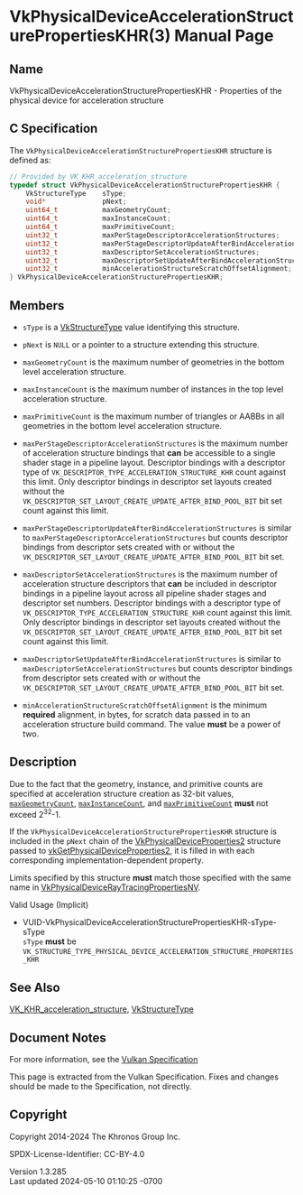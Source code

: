 # VkPhysicalDeviceAccelerationStructurePropertiesKHR(3) Manual Page

## Name

VkPhysicalDeviceAccelerationStructurePropertiesKHR - Properties of the
physical device for acceleration structure



## <a href="#_c_specification" class="anchor"></a>C Specification

The `VkPhysicalDeviceAccelerationStructurePropertiesKHR` structure is
defined as:

``` c
// Provided by VK_KHR_acceleration_structure
typedef struct VkPhysicalDeviceAccelerationStructurePropertiesKHR {
    VkStructureType    sType;
    void*              pNext;
    uint64_t           maxGeometryCount;
    uint64_t           maxInstanceCount;
    uint64_t           maxPrimitiveCount;
    uint32_t           maxPerStageDescriptorAccelerationStructures;
    uint32_t           maxPerStageDescriptorUpdateAfterBindAccelerationStructures;
    uint32_t           maxDescriptorSetAccelerationStructures;
    uint32_t           maxDescriptorSetUpdateAfterBindAccelerationStructures;
    uint32_t           minAccelerationStructureScratchOffsetAlignment;
} VkPhysicalDeviceAccelerationStructurePropertiesKHR;
```

## <a href="#_members" class="anchor"></a>Members

- `sType` is a [VkStructureType](https://registry.khronos.org/vulkan/specs/1.3-extensions/man/html/VkStructureType.html) value identifying
  this structure.

- `pNext` is `NULL` or a pointer to a structure extending this
  structure.

- <span id="limits-maxGeometryCount"></span> `maxGeometryCount` is the
  maximum number of geometries in the bottom level acceleration
  structure.

- <span id="limits-maxInstanceCount"></span> `maxInstanceCount` is the
  maximum number of instances in the top level acceleration structure.

- <span id="limits-maxPrimitiveCount"></span> `maxPrimitiveCount` is the
  maximum number of triangles or AABBs in all geometries in the bottom
  level acceleration structure.

- <span id="limits-maxPerStageDescriptorAccelerationStructures"></span>
  `maxPerStageDescriptorAccelerationStructures` is the maximum number of
  acceleration structure bindings that **can** be accessible to a single
  shader stage in a pipeline layout. Descriptor bindings with a
  descriptor type of `VK_DESCRIPTOR_TYPE_ACCELERATION_STRUCTURE_KHR`
  count against this limit. Only descriptor bindings in descriptor set
  layouts created without the
  `VK_DESCRIPTOR_SET_LAYOUT_CREATE_UPDATE_AFTER_BIND_POOL_BIT` bit set
  count against this limit.

- <span id="limits-maxPerStageDescriptorUpdateAfterBindAccelerationStructures"></span>
  `maxPerStageDescriptorUpdateAfterBindAccelerationStructures` is
  similar to `maxPerStageDescriptorAccelerationStructures` but counts
  descriptor bindings from descriptor sets created with or without the
  `VK_DESCRIPTOR_SET_LAYOUT_CREATE_UPDATE_AFTER_BIND_POOL_BIT` bit set.

- <span id="limits-maxDescriptorSetAccelerationStructures"></span>
  `maxDescriptorSetAccelerationStructures` is the maximum number of
  acceleration structure descriptors that **can** be included in
  descriptor bindings in a pipeline layout across all pipeline shader
  stages and descriptor set numbers. Descriptor bindings with a
  descriptor type of `VK_DESCRIPTOR_TYPE_ACCELERATION_STRUCTURE_KHR`
  count against this limit. Only descriptor bindings in descriptor set
  layouts created without the
  `VK_DESCRIPTOR_SET_LAYOUT_CREATE_UPDATE_AFTER_BIND_POOL_BIT` bit set
  count against this limit.

- <span id="limits-maxDescriptorSetUpdateAfterBindAccelerationStructures"></span>
  `maxDescriptorSetUpdateAfterBindAccelerationStructures` is similar to
  `maxDescriptorSetAccelerationStructures` but counts descriptor
  bindings from descriptor sets created with or without the
  `VK_DESCRIPTOR_SET_LAYOUT_CREATE_UPDATE_AFTER_BIND_POOL_BIT` bit set.

- <span id="limits-minAccelerationStructureScratchOffsetAlignment"></span>
  `minAccelerationStructureScratchOffsetAlignment` is the minimum
  **required** alignment, in bytes, for scratch data passed in to an
  acceleration structure build command. The value **must** be a power of
  two.

## <a href="#_description" class="anchor"></a>Description

Due to the fact that the geometry, instance, and primitive counts are
specified at acceleration structure creation as 32-bit values, <a
href="https://registry.khronos.org/vulkan/specs/1.3-extensions/html/vkspec.html#limits-maxGeometryCount"
target="_blank" rel="noopener"><code>maxGeometryCount</code></a>, <a
href="https://registry.khronos.org/vulkan/specs/1.3-extensions/html/vkspec.html#limits-maxInstanceCount"
target="_blank" rel="noopener"><code>maxInstanceCount</code></a>, and <a
href="https://registry.khronos.org/vulkan/specs/1.3-extensions/html/vkspec.html#limits-maxPrimitiveCount"
target="_blank" rel="noopener"><code>maxPrimitiveCount</code></a>
**must** not exceed 2<sup>32</sup>-1.

If the `VkPhysicalDeviceAccelerationStructurePropertiesKHR` structure is
included in the `pNext` chain of the
[VkPhysicalDeviceProperties2](https://registry.khronos.org/vulkan/specs/1.3-extensions/man/html/VkPhysicalDeviceProperties2.html)
structure passed to
[vkGetPhysicalDeviceProperties2](https://registry.khronos.org/vulkan/specs/1.3-extensions/man/html/vkGetPhysicalDeviceProperties2.html),
it is filled in with each corresponding implementation-dependent
property.

Limits specified by this structure **must** match those specified with
the same name in
[VkPhysicalDeviceRayTracingPropertiesNV](https://registry.khronos.org/vulkan/specs/1.3-extensions/man/html/VkPhysicalDeviceRayTracingPropertiesNV.html).

Valid Usage (Implicit)

- <a
  href="#VUID-VkPhysicalDeviceAccelerationStructurePropertiesKHR-sType-sType"
  id="VUID-VkPhysicalDeviceAccelerationStructurePropertiesKHR-sType-sType"></a>
  VUID-VkPhysicalDeviceAccelerationStructurePropertiesKHR-sType-sType  
  `sType` **must** be
  `VK_STRUCTURE_TYPE_PHYSICAL_DEVICE_ACCELERATION_STRUCTURE_PROPERTIES_KHR`

## <a href="#_see_also" class="anchor"></a>See Also

[VK_KHR_acceleration_structure](https://registry.khronos.org/vulkan/specs/1.3-extensions/man/html/VK_KHR_acceleration_structure.html),
[VkStructureType](https://registry.khronos.org/vulkan/specs/1.3-extensions/man/html/VkStructureType.html)

## <a href="#_document_notes" class="anchor"></a>Document Notes

For more information, see the <a
href="https://registry.khronos.org/vulkan/specs/1.3-extensions/html/vkspec.html#VkPhysicalDeviceAccelerationStructurePropertiesKHR"
target="_blank" rel="noopener">Vulkan Specification</a>

This page is extracted from the Vulkan Specification. Fixes and changes
should be made to the Specification, not directly.

## <a href="#_copyright" class="anchor"></a>Copyright

Copyright 2014-2024 The Khronos Group Inc.

SPDX-License-Identifier: CC-BY-4.0

Version 1.3.285  
Last updated 2024-05-10 01:10:25 -0700

